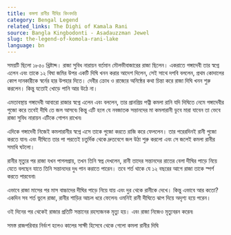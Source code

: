 ```yaml
---
title: কমলা রানীর দীঘির কিংবদন্তি
category: Bengal Legend
related_links: The Dighi of Kamala Rani
source: Bangla Kingbodonti - Asadauzzman Jewel
slug: the-legend-of-komola-rani-lake
language: bn
---
```


সময়টি ছিলো ১৮৫০ খ্রিষ্টাব্দ। রাজা সুবিধ নারায়ন বর্তমান মৌলভীবাজারের রাজা ছিলেন। একরাতে গঙ্গাদেবী তার স্বপ্নে এলেন এবং তাকে ১২ বিঘা জমির উপর একটি দিঘি খনন করার আদেশ দিলেন, সেই সাথে দপবি বললেন, প্রথম কোদালের কোপ দানকারীকে স্বর্নের হার উপহার দিতে। দেবীর ক্রোধ ও রাজ্যের অনিষ্ঠের কথা চিন্তা করে রাজা দিঘি খনন শুরু করলেন। কিন্তু যতোই খোড়ে পানি আর উঠে না।

এমতাবস্থায় গঙ্গাদেবী আবারো রাজার স্বপ্নে এলেন এবং বললেন, তার প্রানপ্রিয় পত্নী কমলা রানি যদি দিঘিতে নেমে গঙ্গাদেবীর পুজো করে তবেই দীঘি তে জল আসবে৷ কিন্তু এটি হলে যে নবজাতক সন্তানদের মা কমলারানী ডুবে মারা যাবেন তা ভেবে রাজা সুবিধ নারায়ন এটিকে গোপন রাখেন৷

এদিকে গঙ্গাদেবী নিজেই কমলারানীর স্বপ্নে এসে তাকে পুজো করতে রাজি করে ফেললেন। তার পরেরদিনই রানী পুজো করতে যান৷ এবং দীঘিতে তার পা পরতেই চতুর্দিক থেকে দ্রুতবেগে জল উঠা শুরু করলো এবং সে জলেই কমলা রানীর সমাধি ঘটলো।

রানীর মৃত্যুর পর রাজা যখন পাগলপ্রায়, তখন তিনি স্বপ্ন দেখলেন, রানী তাদের সন্তানদের রাতের বেলা দীঘির পাড়ে নিয়ে যেতে বলছেন যাতে তিনি সন্তানদের দুধ পান করাতে পারেন। তবে শর্ত থাকে যে ১২ বছরের আগে রাজা তাকে স্পর্শ করতে পারবেনা৷

এভাবে রাজা মাসের পর মাস বাচ্চাদের দীঘির পাড়ে নিয়ে যায় এবং দুর থেকে রানীকে দেখে। কিন্তু এভাবে আর কতো? একদিন সব শর্ত ভুলে রাজা, রানীর শাড়ির আচল ধরে ফেলেন৷ ওমনিই রানী দীঘিতে ঝাপ দিয়ে অদৃশ্য হয়ে পরেন।

ওই দিনের পর থেকেই রাজার প্রতিটি সন্তানের রহস্যজনক মৃত্যু হয়। এবং রাজা নিজেও মৃত্যুবরন করেন৷

সমস্ত রাজপরিবার নির্বংশ হলেও কালের সাক্ষী হিসেবে থেকে গেলো কমলা রানীর দিঘি
